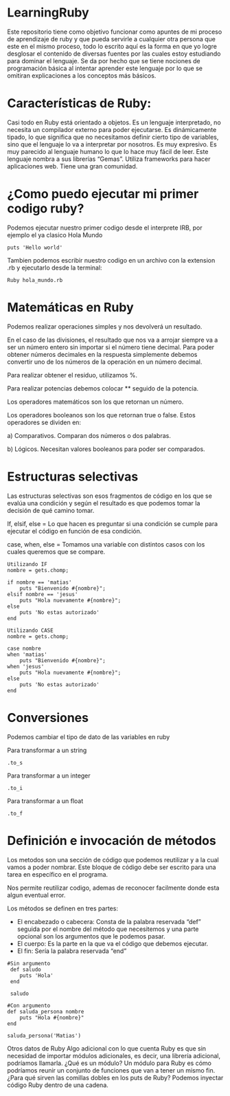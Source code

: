 # LearningRuby
Este repositorio tiene como objetivo funcionar como apuntes de mi proceso de aprendizaje de ruby y que pueda servirle a cualquier otra persona que este en el mismo proceso, todo lo escrito aquí es la forma en que yo logre desglosar el contenido de diversas fuentes por las cuales estoy estudiando para dominar el lenguaje. Se da por hecho que se tiene nociones de programación básica al intentar aprender este lenguaje por lo que se omitiran explicaciones a los conceptos más básicos.

# Características de Ruby:

Casi todo en Ruby está orientado a objetos.
Es un lenguaje interpretado, no necesita un compilador externo para poder ejecutarse.
Es dinámicamente tipado, lo que significa que no necesitamos definir cierto tipo de variables, sino que el lenguaje lo va a interpretar por nosotros.
Es muy expresivo. Es muy parecido al lenguaje humano lo que lo hace muy fácil de leer.
Este lenguaje nombra a sus librerías “Gemas”.
Utiliza frameworks para hacer aplicaciones web.
Tiene una gran comunidad.

# ¿Como puedo ejecutar mi primer codigo ruby?
Podemos ejecutar nuestro primer codigo desde el interprete IRB, por ejemplo el ya clasico Hola Mundo
```
puts 'Hello world'
```

Tambien podemos escribir nuestro codigo en un archivo con la extension .rb y ejecutarlo desde la terminal:
```
Ruby hola_mundo.rb
```


# Matemáticas en Ruby
Podemos realizar operaciones simples y nos devolverá un resultado.

En el caso de las divisiones, el resultado que nos va a arrojar siempre va a ser un número entero sin importar si el número tiene decimal. Para poder obtener números decimales en la respuesta simplemente debemos convertir uno de los números de la operación en un número decimal.

Para realizar obtener el residuo, utilizamos %.

Para realizar potencias debemos colocar ** seguido de la potencia.

Los operadores matemáticos son los que retornan un número.

Los operadores booleanos son los que retornan true o false. Estos operadores se dividen en:

a) Comparativos. Comparan dos números o dos palabras.

b) Lógicos. Necesitan valores booleanos para poder ser comparados.



# Estructuras selectivas

Las estructuras selectivas son esos fragmentos de código en los que se evalúa una condición y según el resultado es que podemos tomar la decisión de qué camino tomar.

If, elsif, else = Lo que hacen es preguntar si una condición se cumple para ejecutar el código en función de esa condición.

case, when, else = Tomamos una variable con distintos casos con los cuales queremos que se compare.

```
Utilizando IF
nombre = gets.chomp;

if nombre == 'matias'
    puts "Bienvenido #{nombre}";
elsif nombre == 'jesus'
    puts "Hola nuevamente #{nombre}";
else 
    puts 'No estas autorizado'
end
``` 
```
Utilizando CASE
nombre = gets.chomp;

case nombre
when 'matias'
    puts "Bienvenido #{nombre}";
when 'jesus'
    puts "Hola nuevamente #{nombre}";
else 
    puts 'No estas autorizado'
end
``` 

# Conversiones
Podemos cambiar el tipo de dato de las variables en ruby

Para transformar a un string 
```
.to_s
```
Para transformar a un integer
```
.to_i
```
Para transformar a un float
```
.to_f
```


# Definición e invocación de métodos

Los metodos son una sección de código que podemos reutilizar y a la cual vamos a poder nombrar. Este bloque de código debe ser escrito para una tarea en específico en el programa.

Nos permite reutilizar codigo, ademas de reconocer facilmente donde esta algun eventual error.

Los métodos se definen en tres partes:

- El encabezado o cabecera: Consta de la palabra reservada “def” seguida por el nombre del método que necesitemos y una parte opcional son los argumentos que le podemos pasar.
- El cuerpo: Es la parte en la que va el código que debemos ejecutar.
- El fin: Sería la palabra reservada “end”
```
#Sin argumento
 def saludo
    puts 'Hola'
 end

 saludo
```
```
#Con argumento
def saluda_persona nombre
    puts "Hola #{nombre}"
end

saluda_persona('Matias')
```

Otros datos de Ruby
Algo adicional con lo que cuenta Ruby es que sin necesidad de importar módulos adicionales, es decir, una librería adicional, podríamos llamarla.
¿Qué es un módulo? Un módulo para Ruby es cómo podríamos reunir un conjunto de funciones que van a tener un mismo fin.
¿Para qué sirven las comillas dobles en los puts de Ruby? Podemos inyectar código Ruby dentro de una cadena.
